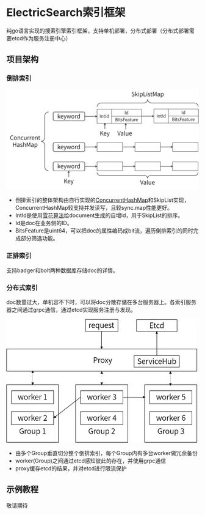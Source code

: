 # ElectricSearch索引框架

纯go语言实现的搜索引擎索引框架，支持单机部署，分布式部署（分布式部署需要etcd作为服务注册中心）

## 项目架构

### 倒排索引

<img src="asset/倒排索引.png" width="700"/>    

- 倒排索引的整体架构由自行实现的[ConcurrentHashMap](util/concurrent_hash_map.go)和SkipList实现，ConcurrentHashMap较支持并发读写，且较sync.map性能更好。
- IntId是使用[雪花算法](util/snowflake.go)给document生成的自增id，用于SkipList的排序。
- Id是doc在业务侧的ID。
- BitsFeature是uint64，可以把doc的属性编码成bit流，遍历倒排索引的同时完成部分筛选功能。

### 正排索引

支持badger和bolt两种数据库存储doc的详情。

### 分布式索引

doc数量过大，单机容不下时，可以将doc分散存储在多台服务器上。各索引服务器之间通过grpc通信，通过etcd实现服务注册与发现。

<img src="asset/分布式索引架构.png" width="500"/>    

- 由多个Group垂直切分整个倒排索引，每个Group内有多台worker做冗余备份
- worker(Group)之间通过etcd感知彼此的存在，并使用grpc通信
- proxy缓存etcd的结果，并对etcd进行限流保护

## 示例教程

敬请期待
